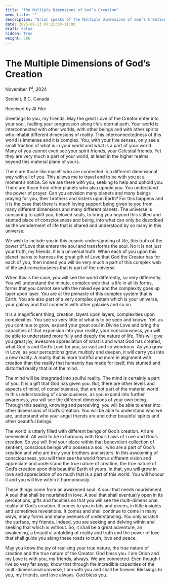 ```yaml
---
title: "The Multiple Dimensions of God’s Creation"
menu_title: ""
description: "Orion speaks of The Multiple Dimensions of God’s Creations"
date: 2025-01-13 07:21:03+11:00
draft: False
hidden: True
weight: 386
---
```

# The Multiple Dimensions of God’s Creation

November 1<sup>st</sup>, 2024

Sechelt, B.C. Canada

Received by Al Fike 

Greetings to you, my friends. May the great Love of the Creator enter into your soul, fuelling your progression along life’s eternal path. Your world is interconnected with other worlds, with other beings and with other spirits who inhabit different dimensions of reality. This interconnectedness of this world is immense and it is complex. You, with your five senses, only see a small  fraction of what is in your world and what is a part of your world. Many of you cannot even see your spirit friends, your Celestial friends. Yet they are very much a part of your world, at least in the higher realms beyond this material plane of yours.

There are those like myself who are connected in a different dimensional way with all of you. This allows me to travel and to be with you at a moment’s notice. So we are there with you, seeking to help and uphold you. There are those from other planets who also uphold you. You understand the power of prayer. Can you envision many planets and many beings praying for you, their brothers and sisters upon Earth? For this happens and it is the case that there is much loving support being given to you from many different dimensions and many different planets. The universe is conspiring to uplift you, beloved souls, to bring you beyond this stilted and stunted place of consciousness and being, into what can only be described as the wonderment of life that is shared and understood by so many in this universe.

We wish to include you in this cosmic understanding of life, this truth of the power of Love that enters the soul and transforms the soul. No it is not just your truth, my friends. It is a universal truth. When each of you upon this planet learns to harness the great gift of Love that God the Creator has for each of you, then indeed you will be very much a part of this complex web of life and consciousness that is part of the universe. 

When this is the case, you will see the world differently, so very differently. You will understand the minute, complex web that is life in all its forms, forms that you cannot see with the naked eye and the complexity goes up layer upon layer. You are at the pinnacle of this complex system that is Earth. You are also part of a very complex system which is your universe, your galaxy and that connects with other galaxies and so on. 

It is a magnificent thing, creation, layers upon layers, complexities upon complexities. You see so very little of what is to be seen and known. Yet, as you continue to grow, expand your great soul in Divine Love and bring the capacities of that expansion into your reality, your consciousness, you will be able to understand more fully and deeply the nature of life. This will give you great joy, awesome appreciation of what is and what God has created, what God is and God’s Love for you, so vast and so wondrous. As you grow in Love, as your perceptions grow, multiply and deepen, it will carry you into a new reality. A reality that is more truthful and more in alignment with creation than the reality that humanity has made for itself, this stunted and distorted reality that is of the mind.

The mind will be integrated into soulful reality. The mind is certainly a part of you. It is a gift that God has given you. But, there are other levels and aspects of mind, of consciousness, that are not part of the material world. In this understanding of consciousness, as you expand into further awareness, you will see the different dimensions of your own being. Through this seeing, knowing and perceiving, you will be able to enter into other dimensions of God’s Creation. You will be able to understand who we are, understand who your angel friends are and other beautiful spirits and other beautiful beings.

The world is utterly filled with different beings of God’s creation. All are benevolent. All wish to be in harmony with God’s Laws of Love and God’s creation. So you will find your place within that benevolent collection of sentient, conscious beings who possess a soul, who are a part of God’s creation and who are truly your brothers and sisters. In this awakening of consciousness, you will then see the world from a different vision and appreciate and understand the true nature of creation, the true nature of God’s creation upon this beautiful Earth of yours. In that, you will grow in love and appreciation of so much that is a part of this world. You will honour it and you will live within it harmoniously.

These things come from an awakened soul. A soul that needs nourishment. A soul that shall be nourished in love. A soul that shall eventually open in its perceptions, gifts and faculties so that you will see the multi-dimensional reality of God’s creation. It comes to you in bits and pieces, in little insights and sometimes revelations. It comes and shall continue to come in many ways, many forms and many avenues of understanding. You only scratch the surface, my friends. Indeed, you are seeking and delving within and seeking that which is without. So, it shall be a great adventure, an awakening, a beautiful unfolding of reality and truth and the power of love that shall guide you along these roads to truth, love and peace.

May you know the joy of realising your true nature, the true nature of creation and the true nature of the Creator. God bless you. I am Orion and my Love is with you, my friends, always. We are connected. Even though I live so very far away, know that through the incredible capacities of the multi-dimensional universe, I am with you and shall be forever. Blessings to you, my friends, and love always. God bless you.